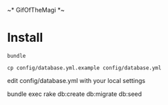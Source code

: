 ~* GifOfTheMagi *~


Install
=======

`bundle`

`cp config/database.yml.example config/database.yml`

edit config/database.yml with your local settings

bundle exec rake db:create db:migrate db:seed
